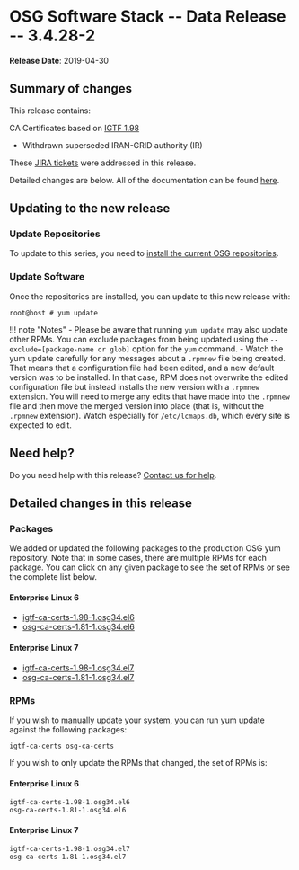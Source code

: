 OSG Software Stack -- Data Release -- 3.4.28-2
==============================================

**Release Date**: 2019-04-30

Summary of changes
------------------

This release contains:

CA Certificates based on [IGTF 1.98](http://dist.eugridpma.info/distribution/igtf/current/CHANGES)

-   Withdrawn superseded IRAN-GRID authority (IR)

These [JIRA tickets](https://jira.opensciencegrid.org/issues/?jql=project%20%3D%20SOFTWARE%20AND%20fixVersion%20%3D%203.4.28-2%20ORDER%20BY%20priority%20DESC%2C%20key%20DESC) were addressed in this release.

Detailed changes are below. All of the documentation can be found [here](/index.md).

Updating to the new release
---------------------------

### Update Repositories

To update to this series, you need to [install the current OSG repositories](/common/yum#install-osg-repositories).

### Update Software

Once the repositories are installed, you can update to this new release with:

``` console
root@host # yum update
```

!!! note "Notes"
    -   Please be aware that running `yum update` may also update other RPMs. You can exclude packages from being updated using the `--exclude=[package-name or glob]` option for the `yum` command.
    -   Watch the yum update carefully for any messages about a `.rpmnew` file being created. That means that a configuration file had been edited, and a new default version was to be installed. In that case, RPM does not overwrite the edited configuration file but instead installs the new version with a `.rpmnew` extension. You will need to merge any edits that have made into the `.rpmnew` file and then move the merged version into place (that is, without the `.rpmnew` extension). Watch especially for `/etc/lcmaps.db`, which every site is expected to edit.

Need help?
----------

Do you need help with this release? [Contact us for help](/common/help).

Detailed changes in this release
--------------------------------

### Packages

We added or updated the following packages to the production OSG yum repository. Note that in some cases, there are multiple RPMs for each package. You can click on any given package to see the set of RPMs or see the complete list below.

#### Enterprise Linux 6

-   [igtf-ca-certs-1.98-1.osg34.el6](https://koji.chtc.wisc.edu/koji/search?match=glob&type=build&terms=igtf-ca-certs-1.98-1.osg34.el6)
-   [osg-ca-certs-1.81-1.osg34.el6](https://koji.chtc.wisc.edu/koji/search?match=glob&type=build&terms=osg-ca-certs-1.81-1.osg34.el6)

#### Enterprise Linux 7

-   [igtf-ca-certs-1.98-1.osg34.el7](https://koji.chtc.wisc.edu/koji/search?match=glob&type=build&terms=igtf-ca-certs-1.98-1.osg34.el7)
-   [osg-ca-certs-1.81-1.osg34.el7](https://koji.chtc.wisc.edu/koji/search?match=glob&type=build&terms=osg-ca-certs-1.81-1.osg34.el7)

### RPMs

If you wish to manually update your system, you can run yum update against the following packages:

    igtf-ca-certs osg-ca-certs

If you wish to only update the RPMs that changed, the set of RPMs is:

#### Enterprise Linux 6

``` file
igtf-ca-certs-1.98-1.osg34.el6
osg-ca-certs-1.81-1.osg34.el6
```

#### Enterprise Linux 7

``` file
igtf-ca-certs-1.98-1.osg34.el7
osg-ca-certs-1.81-1.osg34.el7
```
